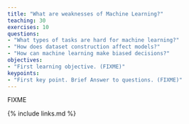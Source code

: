 ```yaml
---
title: "What are weaknesses of Machine Learning?"
teaching: 30
exercises: 10
questions:
- "What types of tasks are hard for machine learning?"
- "How does dataset construction affect models?"
- "How can machine learning make biased decisions?"
objectives:
- "First learning objective. (FIXME)"
keypoints:
- "First key point. Brief Answer to questions. (FIXME)"
---
```

FIXME

{% include links.md %}